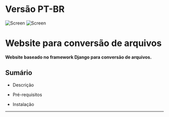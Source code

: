 # Versão PT-BR
![Screen](https://img.shields.io/badge/license-MIT-blue.svg)
![Screen](https://img.shields.io/badge/platform-Linux-lightgrey.svg)
# Website para conversão de arquivos

**Website baseado no framework Django para conversão de arquivos.**

## Sumário

* Descrição

* Pré-requisitos

* Instalação

<hr>
